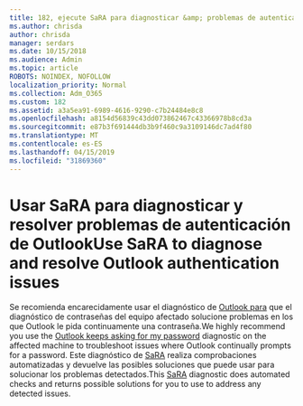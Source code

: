 ```yaml
---
title: 182, ejecute SaRA para diagnosticar &amp; problemas de autenticación de Outlook
ms.author: chrisda
author: chrisda
manager: serdars
ms.date: 10/15/2018
ms.audience: Admin
ms.topic: article
ROBOTS: NOINDEX, NOFOLLOW
localization_priority: Normal
ms.collection: Adm_O365
ms.custom: 182
ms.assetid: a3a5ea91-6989-4616-9290-c7b24484e8c8
ms.openlocfilehash: a8154d56839c43dd073862467c43366978b8cd3a
ms.sourcegitcommit: e87b3f691444db3b9f460c9a3109146dc7ad4f80
ms.translationtype: MT
ms.contentlocale: es-ES
ms.lasthandoff: 04/15/2019
ms.locfileid: "31869360"
---
```

# <a name="use-sara-to-diagnose-and-resolve-outlook-authentication-issues"></a><span data-ttu-id="8ae0a-102">Usar SaRA para diagnosticar y resolver problemas de autenticación de Outlook</span><span class="sxs-lookup"><span data-stu-id="8ae0a-102">Use SaRA to diagnose and resolve Outlook authentication issues</span></span>

<span data-ttu-id="8ae0a-103">Se recomienda encarecidamente usar el diagnóstico de [Outlook para](https://aka.ms/SaRA-OutlookPwdPrompt-Alchemy) que el diagnóstico de contraseñas del equipo afectado solucione problemas en los que Outlook le pida continuamente una contraseña.</span><span class="sxs-lookup"><span data-stu-id="8ae0a-103">We highly recommend you use the [Outlook keeps asking for my password](https://aka.ms/SaRA-OutlookPwdPrompt-Alchemy) diagnostic on the affected machine to troubleshoot issues where Outlook continually prompts for a password.</span></span> <span data-ttu-id="8ae0a-104">Este diagnóstico de [SaRA](https://diagnostics.office.com/#/) realiza comprobaciones automatizadas y devuelve las posibles soluciones que puede usar para solucionar los problemas detectados.</span><span class="sxs-lookup"><span data-stu-id="8ae0a-104">This [SaRA](https://diagnostics.office.com/#/) diagnostic does automated checks and returns possible solutions for you to use to address any detected issues.</span></span>
